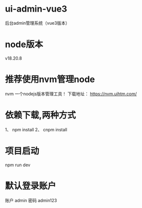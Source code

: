 # ui-admin-vue3
后台admin管理系统（vue3版本）

# node版本
v18.20.8

# 推荐使用nvm管理node
 nvm 一个nodejs版本管理工具！
下载地址： https://nvm.uihtm.com/

# 依赖下载,两种方式
1、 npm install
2、 cnpm install

# 项目启动
npm run dev

# 默认登录账户
账户  admin
密码 admin123

